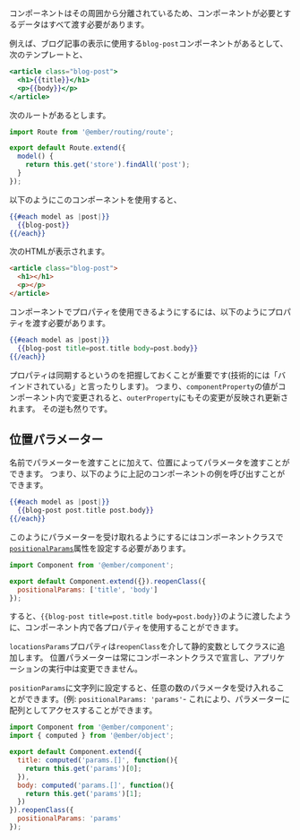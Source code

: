<!--
Components are isolated from their surroundings, so any data that the component
needs has to be passed in.
-->

コンポーネントはその周囲から分離されているため、コンポーネントが必要とするデータはすべて渡す必要があります。

<!--
For example, imagine you have a `blog-post` component that is used to
display a blog post:
-->

例えば、ブログ記事の表示に使用する`blog-post`コンポーネントがあるとして、次のテンプレートと、

```app/templates/components/blog-post.hbs
<article class="blog-post">
  <h1>{{title}}</h1>
  <p>{{body}}</p>
</article>
```

<!--
Now imagine we have the following template and route:
-->

次のルートがあるとします。

```app/routes/index.js
import Route from '@ember/routing/route';

export default Route.extend({
  model() {
    return this.get('store').findAll('post');
  }
});
```

<!--
If we tried to use the component like this:
-->

以下のようにこのコンポーネントを使用すると、

```app/templates/index.hbs
{{#each model as |post|}}
  {{blog-post}}
{{/each}}
```

<!--
The following HTML would be rendered:
-->

次のHTMLが表示されます。

```html
<article class="blog-post">
  <h1></h1>
  <p></p>
</article>
```

<!--
In order to make a property available to a component, you must pass it
in like this:
-->

コンポーネントでプロパティを使用できるようにするには、以下のようにプロパティを渡す必要があります。

```app/templates/index.hbs
{{#each model as |post|}}
  {{blog-post title=post.title body=post.body}}
{{/each}}
```

<!--
It is important to note that these properties stay in sync (technically
known as being "bound"). That is, if the value of `componentProperty`
changes in the component, `outerProperty` will be updated to reflect that
change. The reverse is true as well.
-->

プロパティは同期するというのを把握しておくことが重要です(技術的には「バインドされている」と言ったりします)。
つまり、`componentProperty`の値がコンポーネント内で変更されると、`outerProperty`にもその変更が反映され更新されます。
その逆も然りです。

<!--
## Positional Params
-->

## 位置パラメーター

<!--
In addition to passing parameters in by name, you can pass them in by position.
In other words, you can invoke the above component example like this:
-->

名前でパラメーターを渡すことに加えて、位置によってパラメータを渡すことができます。
つまり、以下のように上記のコンポーネントの例を呼び出すことができます。

```app/templates/index.hbs
{{#each model as |post|}}
  {{blog-post post.title post.body}}
{{/each}}
```

<!--
To set the component up to receive parameters this way, you need to
set the [`positionalParams`](https://www.emberjs.com/api/ember/release/classes/Component/properties/positionalParams?anchor=positionalParams) attribute in your component class.
-->

このようにパラメーターを受け取れるようにするにはコンポーネントクラスで[`positionalParams`](https://www.emberjs.com/api/ember/release/classes/Component/properties/positionalParams?anchor=positionalParams)属性を設定する必要があります。

```app/components/blog-post.js
import Component from '@ember/component';

export default Component.extend({}).reopenClass({
  positionalParams: ['title', 'body']
});
```

<!--
Then you can use the attributes in the component exactly as if they had been
passed in like `{{blog-post title=post.title body=post.body}}`.
-->

すると、`{{blog-post title=post.title body=post.body}}`のように渡したように、コンポーネント内で各プロパティを使用することができます。

<!--
Notice that the `positionalParams` property is added to the class as a
static variable via `reopenClass`. Positional params are always declared on
the component class and cannot be changed while an application runs.
-->

`locationsParams`プロパティは`reopenClass`を介して静的変数としてクラスに追加します。
位置パラメーターは常にコンポーネントクラスで宣言し、アプリケーションの実行中は変更できません。

<!--
Alternatively, you can accept an arbitrary number of parameters by
setting `positionalParams` to a string, e.g. `positionalParams: 'params'`. This
will allow you to access those params as an array like so:
-->

`positionParams`に文字列に設定すると、任意の数のパラメータを受け入れることができます。(例: `positionalParams: 'params'`-
これにより、パラメーターに配列としてアクセスすることができます。

```app/components/blog-post.js
import Component from '@ember/component';
import { computed } from '@ember/object';

export default Component.extend({
  title: computed('params.[]', function(){
    return this.get('params')[0];
  }),
  body: computed('params.[]', function(){
    return this.get('params')[1];
  })
}).reopenClass({
  positionalParams: 'params'
});
```
